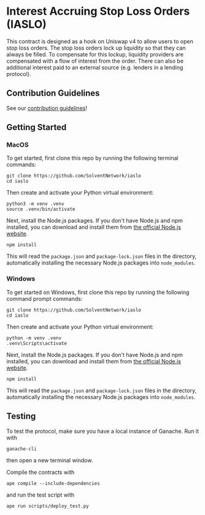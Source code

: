 # Interest Accruing Stop Loss Orders (IASLO)

This contract is designed as a hook on Uniswap v4 to allow users to open stop loss orders. The stop loss orders lock up liquidity so that they can always be filled. To compensate for this lockup, liquidity providers are compensated with a flow of interest from the order. There can also be additional interest paid to an external source (e.g. lenders in a lending protocol).

## Contribution Guidelines

See our [contribution guidelines](/CONTRIBUTING.md)!

## Getting Started

### MacOS

To get started, first clone this repo by running the following terminal commands:

```
git clone https://github.com/SolventNetwork/iaslo
cd iaslo
```

Then create and activate your Python virtual environment:

```
python3 -m venv .venv
source .venv/bin/activate
```

Next, install the Node.js packages. If you don't have Node.js and npm installed, you can download and install them from [the official Node.js website](https://nodejs.org/).

```
npm install
```

This will read the `package.json` and `package-lock.json` files in the directory, automatically installing the necessary Node.js packages into `node_modules`.

### Windows

To get started on Windows, first clone this repo by running the following command prompt commands:

```
git clone https://github.com/SolventNetwork/iaslo
cd iaslo
```

Then create and activate your Python virtual environment:

```
python -m venv .venv
.venv\Scripts\activate
```

Next, install the Node.js packages. If you don't have Node.js and npm installed, you can download and install them from [the official Node.js website](https://nodejs.org/).

```
npm install
```

This will read the `package.json` and `package-lock.json` files in the directory, automatically installing the necessary Node.js packages into `node_modules`.

## Testing

To test the protocol, make sure you have a local instance of Ganache. Run it with
```
ganache-cli
```
then open a new terminal window.

Compile the contracts with
```
ape compile --include-dependencies
```
and run the test script with
```
ape run scripts/deploy_test.py
```
